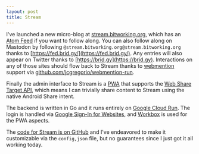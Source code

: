 ```yaml
---
layout: post
title: Stream
---
```


I've launched a new micro-blog at  [stream.bitworking.org](https://stream.bitworking.org), which has an
[Atom Feed](https://stream.bitworking.org) if  you want to follow along. You
can also follow along on Mastodon by following
`@stream.bitworking.org@stream.bitworking.org` thanks to [https://fed.brid.gy/](https://fed.brid.gy/).
Any entries will also appear on Twitter thanks to [https://brid.gy](https://brid.gy).
Interactions on any of those sites should flow back to
Stream thanks to [webmention](https://www.w3.org/TR/webmention/) support via
[github.com/jcgregorio/webmention-run](https://github.com/jcgregorio/webmention-run).

Finally the admin interface to Stream is a
[PWA](https://developers.google.com/web/progressive-web-apps/) that supports
the [Web Share Target API](https://developers.google.com/web/updates/2018/12/web-share-target),
which means I can trivially share content to Stream using the native Android
Share intent.

The backend is written in Go and it runs entirely on [Google Cloud Run](https://cloud.google.com/run/).
The login is handled via
[Google Sign-In for Websites](https://developers.google.com/identity/sign-in/web/), and
[Workbox](https://developers.google.com/web/tools/workbox/) is used for the
PWA aspects.

The [code for Stream is on GitHub](https://github.com/jcgregorio/stream-run)
and I've endeavored to make it customizable via the `config,json` file, but no
guarantees since I just got it all working today.
